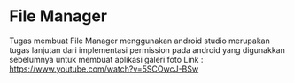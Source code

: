 # File Manager
Tugas membuat File Manager menggunakan android studio merupakan tugas lanjutan dari implementasi permission pada android yang digunakkan sebelumnya untuk membuat aplikasi galeri foto Link : https://www.youtube.com/watch?v=5SCOwcJ-BSw
